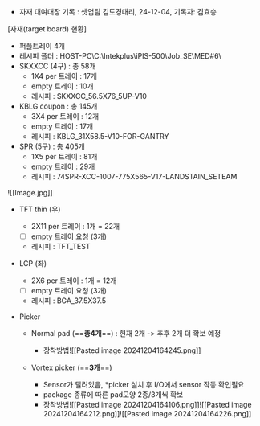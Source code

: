 
- 자재 대여대장 기록 : 셋업팀 김도경대리, 24-12-04, 기록자: 김효승

[자재(target board) 현황]
- 퍼플트레이 4개
- 레시피 폴더 : HOST-PC\\C:\\Intekplus\\iPIS-500\\Job_SE\\MED#6\\
- SKXXCC (4구) : 총 58개
	- 1X4 per 트레이 : 17개 
	- empty 트레이 : 10개
	- 레시피 : SKXXCC_56.5X76_5UP-V10
- KBLG coupon : 총 145개
	- 3X4 per 트레이 : 12개
	- empty 트레이 : 17개
	- 레시피 : KBLG_31X58.5-V10-FOR-GANTRY
- SPR (5구) : 총 405개
	- 1X5 per 트레이 : 81개
	- empty 트레이 : 29개
	- 레시피 : 74SPR-XCC-1007-775X565-V17-LANDSTAIN_SETEAM

![[Image.jpg]]
- TFT thin (우)
	- 2X11 per 트레이 : 1개 = 22개
	- [ ] empty 트레이 요청 (3개)
	- 레시피 : TFT_TEST
- LCP (좌)
	- 2X6 per 트레이 : 1개 = 12개
	- [ ] empty 트레이 요청 (3개)
	- 레시피 : BGA_37.5X37.5

- Picker
	- Normal pad (==**총4개**==) : 현재 2개 -> 추후 2개 더 확보 예정
		- 장착방법![[Pasted image 20241204164245.png]]

	- Vortex picker (==**3개**==)
		- Sensor가 달려있음, *picker 설치 후 I/O에서 sensor 작동 확인필요
		- package 종류에 따른 pad모양 2종/3개씩 확보
		- 장착방법![[Pasted image 20241204164106.png]]![[Pasted image 20241204164212.png]]![[Pasted image 20241204164226.png]]